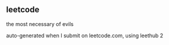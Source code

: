 ## leetcode
the most necessary of evils

auto-generated when I submit on leetcode.com, using leethub 2
